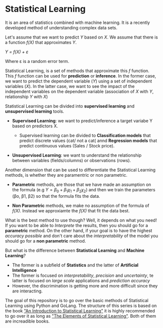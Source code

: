 # Statistical Learning

It is an area of statistics combined with machine learning. It is a recently developed method of understanding complex data sets.

Let's assume that we want to predict *Y* based on *X*. We assume that there is a function *f(X)* that approximates *Y*.

*Y = f(X) + ε*

Where ε is a random error term.

Statistical Learning, is a set of methods that approximate this *f* function. This *f* function can be used for **prediction** or **inference**. In the former case, we want to predict the dependent variable (*Y*) using a set of independent variables (*X*). In the latter case, we want to see the impact of the independent variables on the dependent variable (association of *X* with *Y*, relationship *Y* with *X*)

Statistical Learning can be divided into **supervised learning** and **unsupervised learning** tools. 

* **Supervised Learning**: we want to predict/inference a target variabe Y based on predictors X.

  * Supervised learning can be divided to **Classification models** that predict discrete values (cat/ not a cat( annd **Regression models** that predict continuous values (Sales / Stock price).

* **Unsupervised Learning**: we want to understand the relationship between variables (fields/columns) or observations (rows).

Another dimension that can be used to differentiate the Statistical Learning methods, is whether they are paramentric or non parametric.

* **Parametric** methods, are those that we have made an assumption on the formula (e.g $Y = β_{0} +β_{1}χ_{1} +β_{2}χ_{2}$) and then we train the parameters (βο, β1, β2) so that the formula fits the data. 

* **Non Parametric** methods, we make no assumption of the formula of *f(X)*. Instead we approxiamte the *f(X)* that fit the data best. 

What is the best method to use though? Well, it depends on what you need! If you want to be able to *Interprete* the results, then you should go for a **parametric** method. On the other hand, if your goal is to have the highest *accuracy possible* and don't care about the *interpretability* of the model you should go for a **non parametric** method.

But what is the difference between **Statistical Learning** and **Machine Learning**? 

* The former is a subfield of **Statistics** and the latter of **Artificial Intelligence**
* The former is focused on *interpretability*, *precision* and *uncertainty*, te latter is focused on *large scale* applications and *prediction accuracy*
* However, the discrimination is getting more and more difficult since they are interacting.

The goal of this repository is to go over the basic methods of Statistical Learning using Python and GoLang. The structure of  this series is based on the book ["An Introduction to Statistical Learning"](http://www-bcf.usc.edu/~gareth/ISL/index.html) it is highly recommended to go over it as long as ["The Elements of Statistical Learning"](https://web.stanford.edu/~hastie/Papers/ESLII.pdf). Both of them are increadible books. 
